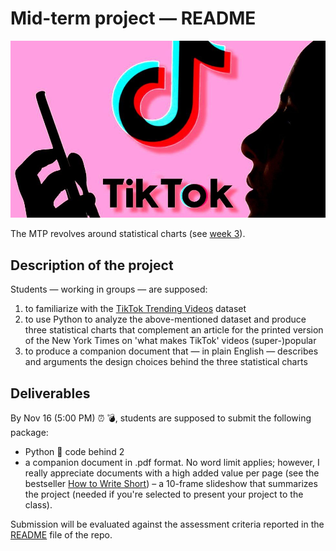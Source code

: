 # Mid-term project — README

![](images/tiktok.jpg)

The MTP revolves around statistical charts (see [week 3](https://github.com/simoneSantoni/data-viz-smm635/blob/2d4c173fabb38fb5b5f4bc1953857d4ebbeed0d6/lectureNotes/week3)).

## Description of the project 

Students — working in groups — are supposed:

1. to familiarize with the [TikTok Trending
Videos](https://www.kaggle.com/erikvdven/tiktok-trending-december-2020) dataset
2. to use Python to analyze the above-mentioned dataset and produce three
statistical charts that complement an article for the printed version of the New
York Times on 'what makes TikTok' videos (super-)popular
3. to produce a companion document that — in plain English — describes and
arguments the design choices behind the three statistical charts

## Deliverables

By Nov 16 (5:00 PM) ⏰ 💣, students are supposed to submit the following package:

- Python 🐍 code behind 2
- a companion document in .pdf format. No word limit applies; however, I really
appreciate documents with a high added value per page (see the bestseller [How
to Write Short](https://www.amazon.co.uk/How-Write-Short-Craft-Times-ebook/dp/B00FOQRPT4/ref=sr_1_1?dchild=1&keywords=how+to+write+short&qid=1634742402&sr=8-1))
– a 10-frame slideshow that summarizes the project (needed if you're selected to
present your project to the class).

Submission will be evaluated against the assessment criteria reported in the
[README](https://github.com/simoneSantoni/data-viz-smm635/blob/b5801e9afca6ba6e78bc72f99542f3adeb373415/README.md)
file of the repo.